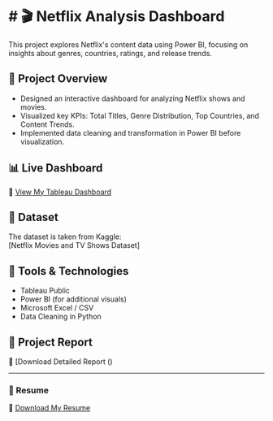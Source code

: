 # # 🎬 Netflix Analysis Dashboard

This project explores Netflix's content data using Power BI, focusing on insights about genres, countries, ratings, and release trends.

## 🚀 Project Overview
- Designed an interactive dashboard for analyzing Netflix shows and movies.
- Visualized key KPIs: Total Titles, Genre Distribution, Top Countries, and Content Trends.
- Implemented data cleaning and transformation in Power BI before visualization.

## 📊 Live Dashboard
🎯 [View My Tableau Dashboard]()

## 📂 Dataset
The dataset is taken from Kaggle:  
[Netflix Movies and TV Shows Dataset]

## 🧰 Tools & Technologies
- Tableau Public
- Power BI (for additional visuals)
- Microsoft Excel / CSV
- Data Cleaning in Python 

## 📄 Project Report
📘 [Download Detailed Report ()

---

### 📎 Resume
📄 [Download My Resume](https://github.com/tarungautam07/tarungautam07/blob/main/Ram_Chander_Resume.pdf)